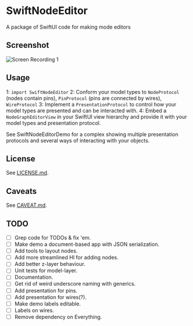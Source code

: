 # SwiftNodeEditor

A package of SwiftUI code for making mode editors
## Screenshot

<!-- ![Screenshot 1](Documentation/Screenshot%201.png) -->
![Screen Recording 1](Documentation/Screen%20Recording%201.gif)


## Usage

1: `import SwiftNodeEditor`
2: Conform your model types to `NodeProtocol` (nodes contain pins), `PinProtocol` (pins are connected by wires), `WireProtocol`
3: Implement a `PresentationProtocol` to control how your model types are presented and can be interacted with.
4: Embed a `NodeGraphEditorView` in your SwiftUI view hierarchy and provide it with your model types and presentation protocol.

See SwiftNodeEditorDemo for a complex showing multiple presentation protocols and several ways of interacting with your objects.

## License

See [LICENSE.md](LICENSE.md).

## Caveats

See [CAVEAT.md](CAVEAT.md).

## TODO

- [ ] Grep code for TODOs & fix 'em.
- [ ] Make demo a document-based app with JSON serialization.
- [ ] Add tools to layout nodes.
- [ ] Add more streamlined HI for adding nodes.
- [ ] Add better z-layer behaviour.
- [ ] Unit tests for model-layer.
- [ ] Documentation.
- [ ] Get rid of weird underscore naming with generics.
- [ ] Add presentation for pins.
- [ ] Add presentation for wires(?).
- [ ] Make demo labels editable.
- [ ] Labels on wires.
- [ ] Remove dependency on Everything.
